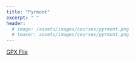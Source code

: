 ```yaml
---
title: "Pyrmont"
excerpt: " "
header:
  # image: /assets/images/courses/pyrmont.png
  # teaser: assets/images/courses/pyrmont.png
---
```

<div class="strava-embed-placeholder" data-embed-type="route" data-embed-id="3179238949444551498" data-full-width="true" data-style="standard"></div><script src="https://strava-embeds.com/embed.js"></script>

<a href="\assets\gpx_files\pyrmont.gpx">GPX File</a>

